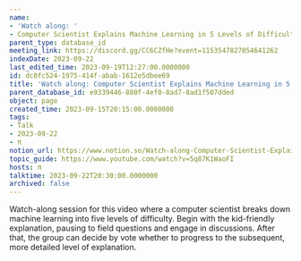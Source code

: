 ```yaml
---
name:
- 'Watch along: '
- Computer Scientist Explains Machine Learning in 5 Levels of Difficulty | WIRED
parent_type: database_id
meeting_link: https://discord.gg/CC6CZfHe?event=1153547827054641262
indexDate: 2023-09-22
last_edited_time: 2023-09-19T12:27:00.0000000
id: dc0fc524-1975-414f-abab-1612e5dbee69
title: 'Watch along: Computer Scientist Explains Machine Learning in 5 Levels of Difficulty | WIRED'
parent_database_id: e9339446-880f-4ef0-8ad7-8ad1f507dded
object: page
created_time: 2023-09-15T20:15:00.0000000
tags:
- Talk
- 2023-09-22
- π
notion_url: https://www.notion.so/Watch-along-Computer-Scientist-Explains-Machine-Learning-in-5-Levels-of-Difficulty-WIRED-dc0fc5241975414fabab1612e5dbee69
topic_guide: https://www.youtube.com/watch?v=5q87K1WaoFI
hosts: π
talktime: 2023-09-22T20:30:00.0000000
archived: false
---
```



Watch-along session for this video where a computer scientist breaks down machine learning into five levels of difficulty.
Begin with the kid-friendly explanation, pausing to field questions and engage in discussions. After that, the group can decide by vote whether to progress to the subsequent, more detailed level of explanation.

























